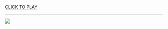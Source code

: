 
<a href="https://premium76.site?title=henry_stickman_games_unblocked_games&ref=13M">CLICK TO PLAY</a></h3>
<hr>

<a href="https://premium76.site?title=henry_stickman_games_unblocked_games&ref=13M"><img src="https://clearcache.store/games.png"></a>


